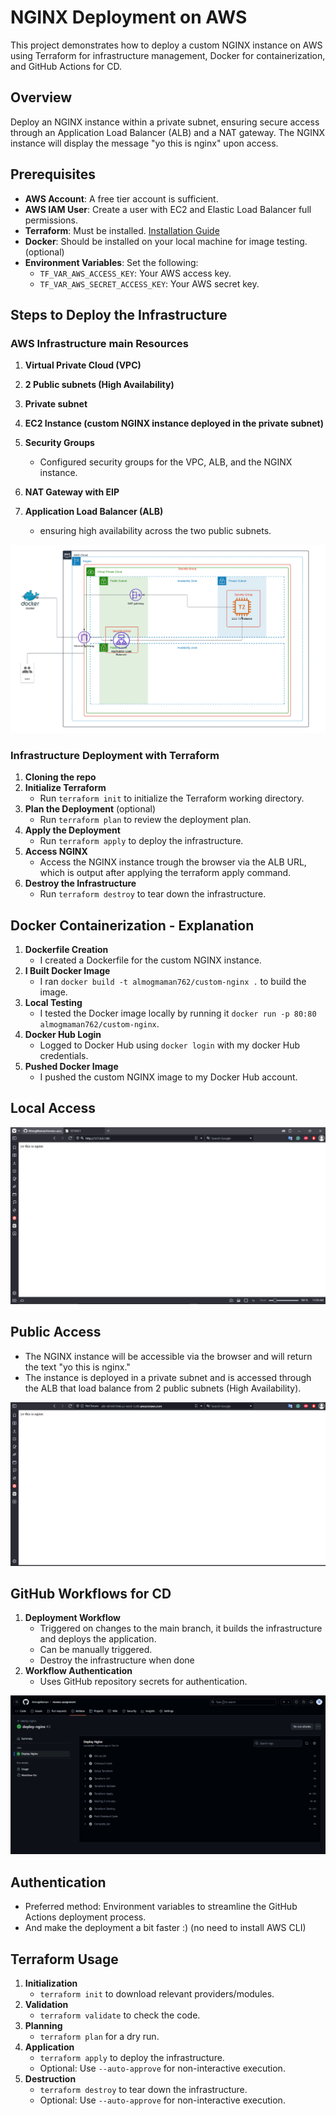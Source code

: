 # NGINX Deployment on AWS

This project demonstrates how to deploy a custom NGINX instance on AWS using Terraform for infrastructure management, Docker for containerization, and GitHub Actions for CD.

## Overview

Deploy an NGINX instance within a private subnet, ensuring secure access through an Application Load Balancer (ALB) and a NAT gateway. The NGINX instance will display the message "yo this is nginx" upon access.

## Prerequisites

- **AWS Account**: A free tier account is sufficient.
- **AWS IAM User**: Create a user with EC2 and Elastic Load Balancer full permissions.
- **Terraform**: Must be installed. [Installation Guide](https://learn.hashicorp.com/tutorials/terraform/install-cli)
- **Docker**: Should be installed on your local machine for image testing. (optional)
- **Environment Variables**: Set the following:
  - `TF_VAR_AWS_ACCESS_KEY`: Your AWS access key.
  - `TF_VAR_AWS_SECRET_ACCESS_KEY`: Your AWS secret key.

## Steps to Deploy the Infrastructure

### AWS Infrastructure main Resources

1. **Virtual Private Cloud (VPC)**

2. **2 Public subnets (High Availability)**

3. **Private subnet**

4. **EC2 Instance (custom NGINX instance deployed in the private subnet)**

5. **Security Groups**
   - Configured security groups for the VPC, ALB, and the NGINX instance.

6. **NAT Gateway with EIP**

7. **Application Load Balancer (ALB)**
   - ensuring high availability across the two public subnets.

![DIAGRAM](Diagrams/Cloud_Architecture.png)

### Infrastructure Deployment with Terraform
1. **Cloning the repo**
2. **Initialize Terraform**
   - Run `terraform init` to initialize the Terraform working directory.
3. **Plan the Deployment** (optional)
   - Run `terraform plan` to review the deployment plan.
4. **Apply the Deployment**
   - Run `terraform apply` to deploy the infrastructure.
5. **Access NGINX**
   - Access the NGINX instance trough the browser via the ALB URL, which is output after applying the terraform apply command.
6. **Destroy the Infrastructure**
    - Run `terraform destroy` to tear down the infrastructure.

## Docker Containerization - Explanation
1. **Dockerfile Creation**
   - I created a Dockerfile for the custom NGINX instance.
2. **I Built Docker Image**
   - I ran `docker build -t almogmaman762/custom-nginx .` to build the image.
3. **Local Testing**
   - I tested the Docker image locally by running it `docker run -p 80:80 almogmaman762/custom-nginx`.
4. **Docker Hub Login**
   - Logged to Docker Hub using `docker login` with my docker Hub credentials.
5. **Pushed Docker Image**
   - I pushed the custom NGINX image to my Docker Hub account.

## Local Access

![LOCAL_ACCESS](Images/custom-nginx-local-running.PNG)


## Public Access

- The NGINX instance will be accessible via the browser and will return the text "yo this is nginx."
- The instance is deployed in a private subnet and is accessed through the ALB that load balance from 2 public subnets (High Availability).

![PUBLIC_ACCESS](Images/access-via-browser-aws.PNG)


## GitHub Workflows for CD

1. **Deployment Workflow**
   - Triggered on changes to the main branch, it builds the infrastructure and deploys the application.
   - Can be manually triggered.
   - Destroy the infrastructure when done
2. **Workflow Authentication**
   - Uses GitHub repository secrets for authentication.


![DEPLOY_WORKFLOW](Images/deploy-workflow.PNG)


## Authentication

- Preferred method: Environment variables to streamline the GitHub Actions deployment process.
- And make the deployment a bit faster :) (no need to install AWS CLI)


## Terraform Usage
1. **Initialization**
   - `terraform init` to download relevant providers/modules.
2. **Validation**
   - `terraform validate` to check the code.
3. **Planning**
   - `terraform plan` for a dry run.
4. **Application**
   - `terraform apply` to deploy the infrastructure.
   - Optional: Use `--auto-approve` for non-interactive execution.
5. **Destruction**
   - `terraform destroy` to tear down the infrastructure.
   - Optional: Use `--auto-approve` for non-interactive execution.
